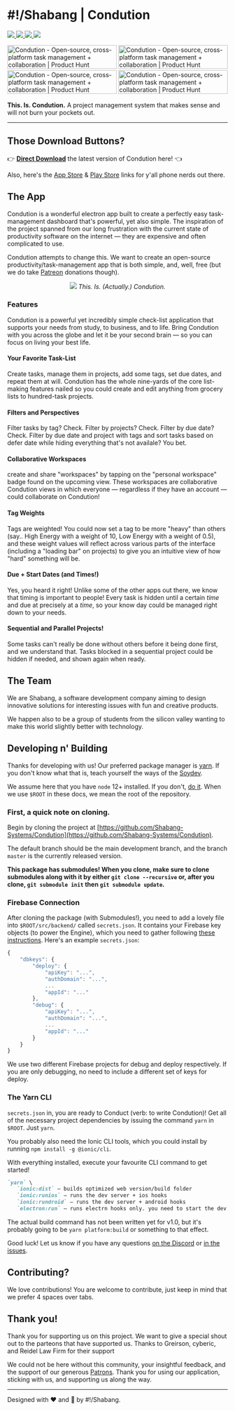 <h1>#!/Shabang | Condution</h1>

<a href=""><img src="https://img.shields.io/badge/Maintenance%20Level-Actively%20Developed-brightgreen.svg"/> </a>
<a href="https://github.com/Shabang-Systems/Condution/releases/"><img src="https://img.shields.io/github/package-json/v/shabang-systems/condution"/> </a>
<a href="https://github.com/Shabang-Systems/Condution/releases/"><img src="https://img.shields.io/github/downloads/shabang-systems/condution/total"/> </a>
<a href=""><img src="https://img.shields.io/github/license/shabang-systems/condution"/> </a>

<a href="https://www.producthunt.com/posts/condution?utm_source=badge-featured&utm_medium=badge&utm_souce=badge-condution" target="_blank"><img src="https://api.producthunt.com/widgets/embed-image/v1/featured.svg?post_id=285358&theme=light" alt="Condution - Open-source, cross-platform task management + collaboration | Product Hunt" style="width: 250px; height: 54px;" width="250" height="54" /></a>
<a href="https://play.google.com/intl/en_us/badges/static/images/badges/en_badge_web_generic.png" target="_blank"><img src="https://play.google.com/store/apps/details?id=cf.shabang.condution" alt="Condution - Open-source, cross-platform task management + collaboration | Product Hunt" style="width: 250px; height: 54px;" width="250" height="54" /></a>
<a href="https://play.google.com/store/apps/details?id=cf.shabang.condution" target="_blank"><img src="https://play.google.com/intl/en_us/badges/static/images/badges/en_badge_web_generic.png" alt="Condution - Open-source, cross-platform task management + collaboration | Product Hunt" style="width: 250px; height: 54px;" width="250" height="54" /></a>
<a href="https://apps.apple.com/us/app/condution/id1523249900" target="_blank"><img src="https://developer.apple.com/news/images/download-on-the-app-store-badge.png" alt="Condution - Open-source, cross-platform task management + collaboration | Product Hunt" style="width: 250px; height: 54px;" width="250" height="54" /></a>



**This. Is. Condution.** A project management system that makes sense and will not burn your pockets out.

***

## Those Download Buttons?
👉 [**Direct Download**](https://www.condution.com/#downloads) the latest version of Condution here! 👈 

Also, here's the [App Store](https://apps.apple.com/us/app/condution/id1523249900) & [Play Store](https://play.google.com/store/apps/details?id=cf.shabang.condution) links for y'all phone nerds out there.

## The App
Condution is a wonderful electron app built to create a perfectly easy task-management dashboard that's powerful, yet also simple. The inspiration of the project spanned from our long frustration with the current state of productivity software on the internet — they are expensive and often complicated to use.

Condution attempts to change this. We want to create an open-source productivity/task-management app that is both simple, and, well, free (but we do take [Patreon](https://www.patreon.com/condution) donations though).

<p align="center">
  <img src="https://www.condution.com/app.png" />
  <i>This. Is. (Actually.) Condution.</i>
</p>

### Features 
Condution is a powerful yet incredibly simple check-list application that supports your needs from study, to business, and to life. Bring Condution with you across the globe and let it be your second brain — so you can focus on living your best life.

#### Your Favorite Task-List
Create tasks, manage them in projects, add some tags, set due dates, and repeat them at will. Condution has the whole nine-yards of the core list-making features nailed so you could create and edit anything from grocery lists to hundred-task projects.

#### Filters and Perspectives
Filter tasks by tag? Check. Filter by projects? Check. Filter by due date? Check. Filter by due date and project with tags and sort tasks based on defer date while hiding everything that's not availale? You bet.

#### Collaborative Workspaces
create and share "workspaces" by tapping on the "personal workspace" badge found on the upcoming view. These workspaces are collaborative Condution views in which everyone — regardless if they have an account — could collaborate on Condution!

#### Tag Weights
Tags are weighted! You could now set a tag to be more "heavy" than others (say.. High Energy with a weight of 10, Low Energy with a weight of 0.5), and these weight values will reflect across various parts of the interface (including a "loading bar" on projects) to give you an intuitive view of how "hard" something will be.

#### Due + Start Dates (and Times!)
Yes, you heard it right! Unlike some of the other apps out there, we know that timing is important to people! Every task is hidden until a certain *time* and due at precisely at a *time*, so your know day could be managed right down to your needs.

#### Sequential and Parallel Projects!
Some tasks can't really be done without others before it being done first, and we understand that. Tasks blocked in a sequential project could be hidden if needed, and shown again when ready.

## The Team
We are Shabang, a software development company aiming to design innovative solutions for interesting issues with fun and creative products.

We happen also to be a group of students from the silicon valley wanting to make this world slightly better with technology.

## Developing n' Building
Thanks for developing with us! Our preferred package manager is [yarn](https://yarnpkg.com/). If you don't know what that is, teach yourself the ways of the [Soydev](https://www.urbandictionary.com/define.php?term=Soydev).

We assume here that you have `node` 12+ installed. If you don't, [do it](https://nodejs.org/en/). When we use `$ROOT` in these docs, we mean the root of the repository.

### First, a quick note on cloning.

Begin by cloning the project at [https://github.com/Shabang-Systems/Condution](https://github.com/Shabang-Systems/Condution). 

The default branch should be the main development branch, and the branch `master` is the currently released version.

**This package has submodules! When you clone, make sure to clone submodules along with it by either `git clone --recursive` or, after you clone, `git submodule init` then `git submodule update`.**

### Firebase Connection

After cloning the package (with Submodules!), you need to add a lovely file into `$ROOT/src/backend/` called `secrets.json`. It contains your Firebase key objects (to power the Engine), which you need to gather following [these instructions](https://firebase.google.com/docs/web/setup#config-object). Here's an example `secrets.json`:

```jsx
{
    "dbkeys": {
        "deploy": {
            "apiKey": "...",
            "authDomain": "...",
            ...
            "appId": "..."
        },
        "debug": {
            "apiKey": "...",
            "authDomain": "...",
            ...
            "appId": "..."
        }
    }
}
```

We use two different Firebase projects for debug and deploy respectively. If you are only debugging, no need to include a different set of keys for deploy.

### The Yarn CLI

`secrets.json` in, you are ready to Conduct (verb: to write Condution)! Get all of the necessary project dependencies by issuing the command `yarn` in `$ROOT`. Just `yarn`.

You probably also need the Ionic CLI tools, which you could install by running `npm install -g @ionic/cli`.

With everything installed, execute your favourite CLI command to get started!

```markdown
`yarn` \
   `ionic:dist` — builds optimized web version/build folder
   `ionic:runios` — runs the dev server + ios hooks
   `ionic:rundroid` — runs the dev server + android hooks
   `electron:run` — runs electrn hooks only. you need to start the dev server with any of :point_up_2:
```

The actual build command has not been written yet for v1.0, but it's probably going to be `yarn platform:build` or something to that effect.

Good luck! Let us know if you have any questions [on the Discord](https://discord.gg/3hS7yv3) or [in the issues](https://github.com/Shabang-Systems/Condution/issues).

## Contributing?
We love contributions! You are welcome to contribute, just keep in mind that we prefer 4 spaces over tabs.

## Thank you!
Thank you for supporting us on this project. We want to give a special shout out to the parteons that have supported us. 
Thanks to Greirson, cyberic, and Reidel Law Firm for their support

We could not be here without this community, your insightful feedback, and the support of our generous [Patrons](https://www.patreon.com/condution). Thank you for using our application, sticking with us, and supporting us along the way.

***

Designed with :heart: and :green_salad: by #!/Shabang.
